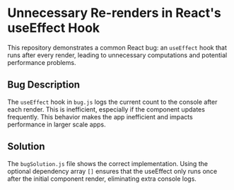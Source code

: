 # Unnecessary Re-renders in React's useEffect Hook

This repository demonstrates a common React bug: an `useEffect` hook that runs after every render, leading to unnecessary computations and potential performance problems.

## Bug Description
The `useEffect` hook in `bug.js` logs the current count to the console after each render.  This is inefficient, especially if the component updates frequently.  This behavior makes the app inefficient and impacts performance in larger scale apps.

## Solution
The `bugSolution.js` file shows the correct implementation. Using the optional dependency array `[]` ensures that the useEffect only runs once after the initial component render, eliminating extra console logs.